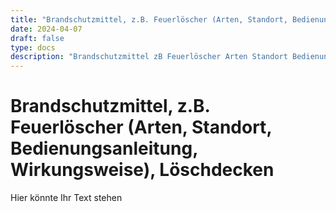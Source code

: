 ```yaml
---
title: "Brandschutzmittel, z.B. Feuerlöscher (Arten, Standort, Bedienungsanleitung, Wirkungsweise), Löschdecken"
date: 2024-04-07
draft: false
type: docs
description: "Brandschutzmittel zB Feuerlöscher Arten Standort Bedienungsanleitung Wirkungsweise Löschdecken"
---
```


# Brandschutzmittel, z.B. Feuerlöscher (Arten, Standort, Bedienungsanleitung, Wirkungsweise), Löschdecken

Hier könnte Ihr Text stehen